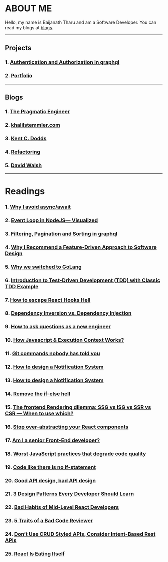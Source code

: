 # ABOUT ME

Hello, my name is Baijanath Tharu and am a Software Developer. You can read my blogs at [blogs](https://bntharu.com.np/blogs).

---

## Projects

### 1. [Authentication and Authorization in graphql](https://github.com/baijanathTharu/auth-graphql)
### 2. [Portfolio](https://www.bntharu.com.np/)

---

## Blogs

### 1. [The Pragmatic Engineer](https://blog.pragmaticengineer.com/)
### 2. [khalilstemmler.com](https://khalilstemmler.com/)
### 3. [Kent C. Dodds](https://kentcdodds.com/blog)
### 4. [Refactoring](https://refactoring.com/)
### 5. [David Walsh](https://davidwalsh.name/)

---

# Readings

### 1. [Why I avoid async/await](https://uniqname.medium.com/why-i-avoid-async-await-7be98014b73e)

### 2. [Event Loop in NodeJS— Visualized](https://medium.com/@mmoshikoo/event-loop-in-nodejs-visualized-235867255e81)
### 3. [Filtering, Pagination and Sorting in graphql](https://www.howtographql.com/graphql-js/8-filtering-pagination-and-sorting/)
### 4. [Why I Recommend a Feature-Driven Approach to Software Design](https://khalilstemmler.com/articles/software-design-architecture/feature-driven/)
### 5. [Why we switched to GoLang](https://medium.com/@samuellaroche/why-we-switched-to-golang-53cb15868eef)
### 6. [Introduction to Test-Driven Development (TDD) with Classic TDD Example](https://khalilstemmler.com/articles/test-driven-development/introduction-to-tdd/)
### 7. [How to escape React Hooks Hell](https://medium.com/battlefy/how-to-escape-react-hooks-hell-a66c0d142c9e)
### 8. [Dependency Inversion vs. Dependency Injection](https://betterprogramming.pub/straightforward-simple-dependency-inversion-vs-dependency-injection-7d8c0d0ed28e)
### 9. [How to ask questions as a new engineer](https://genericmikechen.hashnode.dev/how-to-ask-questions-as-a-new-engineer)
### 10. [How Javascript & Execution Context Works?](https://medium.com/@muhammad.umair1019/how-javascript-execution-context-works-3ce9fef228d5)
### 11. [Git commands nobody has told you](https://bootcamp.uxdesign.cc/git-commands-nobody-has-told-you-cd7025bea8db)
### 12. [How to design a Notification System](https://leandrofranchi.medium.com/how-to-design-a-notification-system-23f381cdeb00)
### 13. [How to design a Notification System](https://leandrofranchi.medium.com/how-to-design-a-notification-system-23f381cdeb00)
### 14. [Remove the if-else hell](https://medium.com/javarevisited/remove-the-if-else-hell-java-7927194bd2e)
### 15. [The frontend Rendering dilemma: SSG vs ISG vs SSR vs CSR — When to use which?](https://medium.com/@amine.elwer/the-frontend-rendering-dilemma-ssg-vs-isg-vs-ssr-vs-csr-when-to-use-which-c1d4597aef67)
### 16. [Stop over-abstracting your React components](https://tech.groww.in/stop-over-abstracting-your-react-components-196400210a7a)
### 17. [Am I a senior Front-End developer?](https://medium.com/codex/am-i-a-senior-front-end-developer-6596142bf647)
### 18. [Worst JavaScript practices that degrade code quality](https://tech.groww.in/worst-javascript-practices-that-degrade-code-quality-c21e068f0212)
### 19. [Code like there is no if-statement](https://medium.com/@shirkavand/code-like-there-is-no-if-statement-36ca170c2b92)
### 20. [Good API design, bad API design](https://levelup.gitconnected.com/good-api-design-bad-api-design-2405dcdde24c)
### 21. [3 Design Patterns Every Developer Should Learn](https://medium.com/bitsrc/3-design-patterns-every-developer-should-learn-71a51568ac9d)
### 22. [Bad Habits of Mid-Level React Developers](https://enlear.academy/bad-habits-of-mid-level-react-developers-66662d0d88ef)
### 23. [5 Traits of a Bad Code Reviewer](https://medium.com/@ms_lizzie/5-traits-of-a-bad-code-reviewer-598da8e6dc19)
### 24. [Don’t Use CRUD Styled APIs, Consider Intent-Based Rest APIs](https://betterprogramming.pub/intent-based-rest-apis-or-an-alternative-to-crud-based-rest-apis-1815599db60a)
### 25. [React Is Eating Itself](https://dev.to/bytebodger/react-is-eating-itself-fga)
